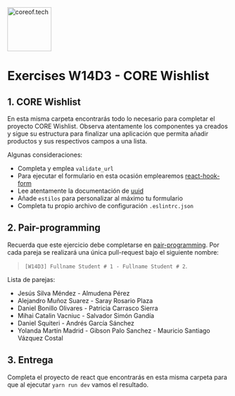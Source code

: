 <a href="https://www.coreof.tech/" target="_blank">
  <img src="https://api.brandy.run/core/logo" width="100" title="coreof.tech" alt="coreof.tech">
</a>

# Exercises W14D3 - CORE Wishlist

## 1. CORE Wishlist

En esta misma carpeta encontrarás todo lo necesario para completar el proyecto CORE Wishlist. Observa atentamente los componentes ya creados y sigue su estructura para finalizar una aplicación que permita añadir productos y sus respectivos campos a una lista.

Algunas consideraciones:

- Completa y emplea `validate_url`
- Para ejecutar el formulario en esta ocasión emplearemos [react-hook-form](https://react-hook-form.com/)
- Lee atentamente la documentación de [uuid](https://www.npmjs.com/package/uuid)
- Añade `estilos` para personalizar al máximo tu formulario
- Completa tu propio archivo de configuración `.eslintrc.json`

## 2. Pair-programming

Recuerda que este ejercicio debe completarse en [pair-programming](https://searchsoftwarequality.techtarget.com/definition/Pair-programming). Por cada pareja se realizará una única pull-request bajo el siguiente nombre: 

> `[W14D3] Fullname Student # 1 - Fullname Student # 2`.

Lista de parejas:

* Jesús Silva Méndez - Almudena Pérez
* Alejandro Muñoz Suarez - Saray Rosario Plaza
* Daniel Bonillo Olivares - Patricia Carrasco Sierra
* Mihai Catalin Vacniuc - Salvador Simón Gandía
* Daniel Squiteri - Andrés García Sánchez 
* Yolanda Martín Madrid - Gibson Palo Sanchez - Mauricio Santiago Vázquez Costal

## 3. Entrega

Completa el proyecto de react que encontrarás en esta misma carpeta para que al ejecutar `yarn run dev` vamos el resultado. 
